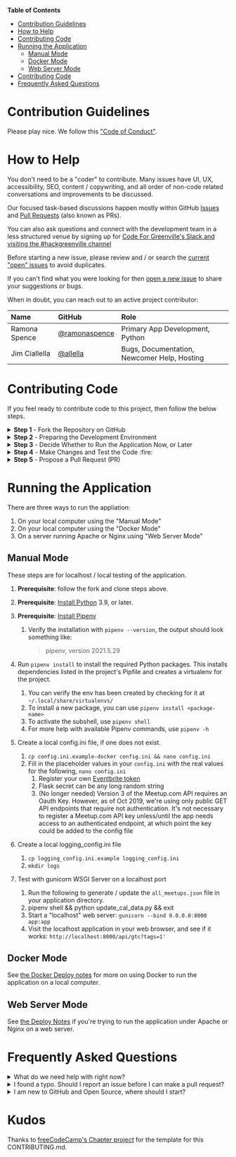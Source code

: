 **Table of Contents**

- [Contribution Guidelines](#contribution-guidelines)
- [How to Help](#how-to-help)
- [Contributing Code](#contributing-code)
- [Running the Application](#running-the-application)
  - [Manual Mode](#manual-mode)
  - [Docker Mode](#docker-mode)
  - [Web Server Mode](#web-server-mode)
- [Contributing Code](#contributing-code)
- [Frequently Asked Questions](#frequently-asked-questions)

# Contribution Guidelines

Please play nice. We follow this ["Code of Conduct"](https://codeforgreenville.org/about/code-of-conduct).

# How to Help

You don't need to be a "coder" to contribute. Many issues have UI, UX, accessibility, SEO, content / copywriting, and all order of non-code related conversations and improvements to be discussed.

Our focused task-based discussions happen mostly within GitHub [Issues](https://github.com/codeforgreenville/upstate_tech_cal_service/issues) and [Pull Requests](https://github.com/codeforgreenville/upstate_tech_cal_service/pulls) (also known as PRs).

You can also ask questions and connect with the development team in a less structured venue by signing up for [Code For Greenville's Slack and visiting the #hackgreenville channel](https://codeforgreenville.org)

Before starting a new issue, please review and / or search the [current "open" issues](https://github.com/codeforgreenville/upstate_tech_cal_service/issues/) to avoid duplicates.

If you can't find what you were looking for then [open a new issue](https://github.com/codeforgreenville/upstate_tech_cal_service/issues/new) to share your suggestions or bugs.

When in doubt, you can reach out to an active project contributor:

| Name            | GitHub | Role |
|:----------------|:-------|:-----|
| Ramona Spence | [@ramonaspence](https://github.com/ramonaspence) | Primary App Development, Python
| Jim Ciallella | [@allella](https://github.com/allella) | Bugs, Documentation, Newcomer Help, Hosting 


# Contributing Code

If you feel ready to contribute code to this project, then follow the below steps.

<details><summary><b>Step 1</b> - Fork the Repository on GitHub</summary>

['Forking'](https://help.github.com/articles/about-forks/) is a step where you get your own copy of the repository (a.k.a repo) on GitHub.

This is essential as it allows you to work on your own copy of the code. It allows you to request changes to be pulled into the Events API's main repository from your fork via a pull request.

Follow these steps to fork the `https://github.com/codeforgreenville/upstate_tech_cal_service` repository:
1. Go to the [Events API Repo repository on GitHub](https://github.com/codeforgreenville/upstate_tech_cal_service).
2. Click the "Fork" Button in the upper right-hand corner of the interface ([Need help?](https://help.github.com/articles/fork-a-repo/)).
3. After the repository has been forked, you will be taken to your copy of the repository at `https://github.com/YOUR_USER_NAME/upstate_tech_cal_service`.

</details>
<details><summary><b>Step 2</b> - Preparing the Development Environment</summary>

Install [Git](https://git-scm.com/) and a code editor of your choice. We recommend using [VS Code](https://code.visualstudio.com/).

Clone your forked copy of the Events API code. ['Cloning'](https://help.github.com/articles/cloning-a-repository/) is where you download a copy of the repository from a `remote` location to your local machine. Run these commands on your local machine to clone the repository:

1. Open a Terminal in a directory where you would like the Events API project to reside.

2. Clone your fork of the Events API code, make sure you replace `YOUR_USER_NAME` with your GitHub username:

    ```sh
    git clone https://github.com/YOUR_USER_NAME/upstate_tech_cal_service.git
    ```

This will download the entire repository to a `upstate_tech_cal_service` directory.

Now that you have downloaded a copy of your fork, you will need to set up an `upstream`. The main repository at `https://github.com/codeforgreenville/upstate_tech_cal_service` is often referred to as the `upstream` repository. Your fork at `https://github.com/YOUR_USER_NAME/upstate_tech_cal_service` is often referred to as the `origin` repository.

You need a reference from your local copy to the `upstream` repository in addition to the `origin` repository. This is so that you can sync changes from the `upstream` repository to your fork which is called `origin`. To do that follow the below commands:

1. Change directory to the new upstate_tech_cal_service directory:

    ```sh
    cd upstate_tech_cal_service
    ```

2. Add a remote reference to the main Events API GitHub repository. We're refer to this as "HG" in the later steps.

    ```sh
    git remote add upstream https://github.com/codeforgreenville/upstate_tech_cal_service.git
    ```

3. Ensure the configuration looks correct:

    ```sh
    git remote -v
    ```

    The output should look something like below:
    ```sh
    origin    https://github.com/YOUR_USER_NAME/upstate_tech_cal_service.git (fetch)
    origin    https://github.com/YOUR_USER_NAME/upstate_tech_cal_service.git (push)
    upstream    https://github.com/codeforgreenville/upstate_tech_cal_service.git (fetch)
    upstream    https://github.com/codeforgreenville/upstate_tech_cal_service.git (push)
    ```
</details>


<details><summary><b>Step 3</b> - Decide Whether to Run the Application Now, or Later</summary>

It's possible to contribute simple changes, like to README.md, without running the application. However, for many situations you will need to get the application running to view pages, see your code in action, and test changes.  

If you want to proceed immeditely with running the client, database, and server, then follow the steps in the [**Running the Application**](#running-the-application) section, below. Then, return here and continue to the next step of this section. 

</details>

<details><summary><b>Step 4</b> - Make Changes and Test the Code :fire:</summary>

> **Note: Always follow the following steps before starting a new branch or pull request.**

Contributions are made using [GitHub's Pull Request](https://docs.github.com/en/free-pro-team@latest/github/collaborating-with-issues-and-pull-requests/about-pull-requests) (aka PR) pattern.  This allows anyone to suggest changes for review, commenting, and eventual apporval / merging into the main project's repo.

Before creating a new git "branch" you'll want to sync up with the "remote upstream", which is just a fancy way of saying the main Events API GitHub repo.

1. Save any uncommitted changes using `git stash` because the following steps can possibly reset / delete things in order to stay in sync with the upstream.

2. Validate that you are on the `master` branch

    ```sh
    git status
    ```

    You should get an output like this:
    ```sh
    On branch master
    Your branch is up-to-date with 'origin/master'.

    nothing to commit, working directory clean
    ```

    If you are not on master or your working directory is not clean, resolve any outstanding files/commits and checkout `master`:
    ```sh
    git checkout master
    ```

3. Sync the latest changes from the Events API upstream `master` branch to your local master branch.

   This is very important to avoid conflicts later.

    > **Note:** If you have any outstanding Pull Request that you made from the `master` branch of your fork, you will lose them at the end of this step. You should ensure your pull request is merged by a moderator before performing this step. To avoid this scenario, you should *always* work on a branch separate from master.
    
    This step **will sync the latest changes** from the main repository of HG.

    Update your local copy of the Events API upstream repository:
    ```sh
    git fetch upstream
    ```

    Hard reset your master branch with the Events API master:
    ```sh
    git reset --hard upstream/master
    ```

    Push your master branch to your origin to have a clean history on your fork on GitHub:
    ```sh
    git push origin master --force
    ```

    You can validate if your current master matches the upstream/master or not by performing a diff:
    ```sh
    git diff upstream/master
    ```

    If you don't get any output, you are good to go to the next step.

4. Clean up old branch
  It's also good practice to clean up any orphaned branches from time to time.
    ```sh
    git remote prune origin
    git gc --prune
    ```

2. Selecting a branch name
  Working on a separate branch for each issue helps you keep your local work copy clean. You should never work on the `master` branch. This will soil your copy of the Events API and you may have to start over with a fresh clone or fork.
    
  All new branches / contributions should be made off of the `master` branch, but not in it, as described below.

  Check that you are on `master` as explained previously, and branch off from there by typing:
    ```sh
    git checkout -b fix/update-readme
    ```
  Your branch name should start with `fix/`, `feat/`, `docs/`, etc. Avoid using issue numbers in branches. Keep them short, meaningful and unique.

  Some examples of good branch names are:
    ```
    fix/update-nav-links
    fix/calendar-popup-css
    docs/typos-in-readme
    feat/add-sponsors
    ```

3. Edit files and write code on your favorite editor. Then, check and confirm the files you are updating:

    ```sh
    git status
    ```

    This should show a list of `unstaged` files that you have edited.
    ```sh
    On branch docs/typos-in-readme
    Your branch is up to date with 'upstream/docs/typos-in-readme'.

    Changes not staged for commit:
    (use "git add/rm <file>..." to update what will be committed)
    (use "git checkout -- <file>..." to discard changes in working directory)

        modified:   CONTRIBUTING.md
        modified:   README.md
    ...
    ```

5. Stage the changes and make a commit

    In this step, you should only mark files that you have edited or added yourself. You can perform a reset and resolve files that you did not intend to change if needed.

    ```sh
    git add path/to/my/changed/file.ext
    ```

    Or you can add all the `unstaged` files to the staging area using the below handy command:

    ```sh
    git add .
    ```

    Only the files that were moved to the staging area will be added when you make a commit.

    ```sh
    git status
    ```

    Output:
    ```sh
    On branch docs/typos-in-readme
    Your branch is up to date with 'upstream/docs/typos-in-readme'.

    Changes to be committed:
    (use "git reset HEAD <file>..." to unstage)

        modified:   CONTRIBUTING.md
        modified:   README.md
    ```

    Now, you can commit your changes with a short message like so:

    ```sh
    git commit -m "fix: my short commit message"
    ```

    We highly recommend making a conventional commit message. This is a good practice that you will see on some of the popular Open Source repositories. As a developer, this encourages you to follow standard practices.

    Some examples of conventional commit messages are:

    ```md
    fix: update API routes
    feat: RSVP event
    fix(docs): update database schema image
    ```
    Keep your commit messages short. You can always add additional information in the description of the commit message.

6. Push the new branch to your fork / origin. For example, if the name of your branch is `docs/typos-in-readme`, then your command should be:
    ```sh
    git push origin docs/typos-in-readme
    ```
</details>

<details><summary><b>Step 5</b> - Propose a Pull Request (PR)</summary>

1. Once a branch of your changes has been committed & pushed to your fork / origin you will automatically see a message when you visit your GitHub fork page.

The message will appear near the top of the page saying `Compare and Pull Request` which has a link to start a pull request based on your most recently pushed branch.

2. By default, all pull requests need to be matched against `base repository: codeforgreenville/upstate_tech_cal_service` and `base: master`, which should be the values set in the drop-downs on the left side of the "Comparing Changes" section at the top of the pull request creation page / form.

3. In the body of your PR include a more detailed summary of the changes you made and why.

    - Fill in the details as they seem fit to you. This information will be reviewed and a decision will be made whether or not your pull request is going to be accepted.

    - If the PR is meant to fix an existing bug/issue then, at the end of
      your PR's description, append the keyword `closes` and #xxxx (where xxxx
      is the issue number). Example: `closes #1337`. This tells GitHub to
      automatically close the existing issue, if the PR is accepted and merged.

You have successfully created a PR. Congratulations! :tada:
</details>


# Running the Application
There are three ways to run the appliation:
1. On your local computer using the "Manual Mode"
1. On your local computer using the "Docker Mode"
1. On a server running Apache or Nginx using "Web Server Mode"

## Manual Mode

These steps are for localhost / local testing of the application.

1. **Prerequisite**: follow the fork and clone steps above.  
1. **Prerequisite**: [Install Python](https://wiki.python.org/moin/BeginnersGuide/Download) 3.9, or later.
1. **Prerequisite**: [Install Pipenv](https://pipenv.pypa.io/en/latest/#install-pipenv-today)
	1. Verify the installation with `pipenv --version`, the output should look something like:  
	    > pipenv, version 2021.5.29
1. Run `pipenv install` to install the required Python packages. This installs dependencies listed in the project's Pipfile and creates a virtualenv for the project. 
      1. You can verify the env has been created by checking for it at `~/.local/share/virtualenvs/`
      1. To install a new package, you can use `pipenv install <package-name>`
      1. To activate the subshell, use `pipenv shell`
      1. For more help with available Pipenv commands, use `pipenv -h` 
1. Create a local config.ini file, if one does not exist.
	1. `cp config.ini.example-docker config.ini && nano config.ini`
	1. Fill in the placeholder values in your `config.ini` with the real values for the following, `nano config.ini`
		1. Register your own [Eventbrite token](https://www.eventbrite.com/support/articles/en_US/How_To/how-to-locate-your-eventbrite-api-user-key?lg=en_US)
		1. Flask secret can be any long random string
		1. (No longer needed) Version 3 of the Meetup.com API requires an Oauth Key. However, as of Oct 2019, we're using only public GET API endpoints that require not authentication. It's not necessary to register a Meetup.com API key unless/until the app needs access to an authenticated endpoint, at which point the key could be added to the config file
1. Create a local logging_config.ini file
   1. `cp logging_config.ini.example logging_config.ini`
   1. `mkdir logs`

1. Test with gunicorn WSGI Server on a localhost port
   1. Run the following to generate / update the `all_meetups.json` file in your application directory.
   1. pipenv shell && python update_cal_data.py && exit
   1. Start a "localhost" web server: `gunicorn --bind 0.0.0.0:8000 app:app`
   1. Visit the localhost application in your web browser, and see if it works: `http://localhost:8000/api/gtc?tags=1'`

## Docker Mode

See [the Docker Deploy notes](https://github.com/codeforgreenville/upstate_tech_cal_service/blob/master/deploy_notes_docker.md) for more on using Docker to run the application on a local computer.

## Web Server Mode

See [the Deploy Notes](https://github.com/codeforgreenville/upstate_tech_cal_service/blob/master/deploy_notes_initial.md) if you're trying to run the application under Apache or Nginx on a web server.

# Frequently Asked Questions

<details>
<summary>What do we need help with right now?</summary>

See our [issues queue](https://github.com/codeforgreenville/upstate_tech_cal_service/issues) and [pull requests](https://github.com/codeforgreenville/upstate_tech_cal_service/pulls) for current and previously discussed tasks.
</details>

<details>
<summary>I found a typo. Should I report an issue before I can make a pull request?</summary>

For typos and other wording changes, you can directly open pull requests without first creating an issue. Issues are more for discussing larger problems associated with code or structural aspects of the application.
</details>

<details>
<summary>I am new to GitHub and Open Source, where should I start?</summary>

Read freeCodeCamp's [How to Contribute to Open Source Guide](https://github.com/freeCodeCamp/how-to-contribute-to-open-source).

Then, come back and see our ["How to Help"](#how-to-help) section on how to specificially get involved in this project.
</details>

# Kudos
Thanks to [freeCodeCamp's Chapter project](https://github.com/freeCodeCamp/chapter) for the template for this CONTRIBUTING.md.
